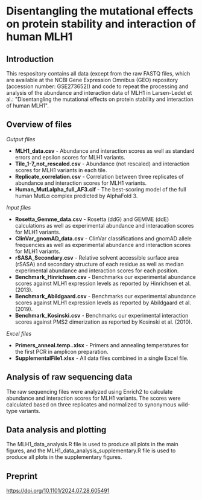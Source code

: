 # Disentangling the mutational effects on protein stability and interaction of human MLH1

## Introduction
This respository contains all data (except from the raw FASTQ files, which are available at the NCBI Gene Expression Omnibus (GEO) repository (accession number: GSE273652)) and code to repeat the processing and analysis of the abundance and interaction data of MLH1 in Larsen-Ledet et al.: "Disentangling the mutational effects on protein stability and interaction of human MLH1".

## Overview of files
*Output files*
* **MLH1_data.csv** - Abundance and interaction scores as well as standard errors and epsilon scores for MLH1 variants.
* **Tile_1-7_not_rescaled.csv** - Abundance (not rescaled) and interaction scores for MLH1 variants in each tile.
* **Replicate_correlation.csv** - Correlation between three replicates of abundance and interaction scores for MLH1 variants.
* **Human_MutLalpha_full_AF3.cif** - The best-scoring model of the full human MutLα complex predicted by AlphaFold 3. 
  
*Input files*
* **Rosetta_Gemme_data.csv** - Rosetta (ddG) and GEMME (ddE) calculations as well as experimental abundance and interacation scores for MLH1 variants.
* **ClinVar_gnomAD_data.csv** - ClinVar classifications and gnomAD allele frequencies as well as experimental abundance and interaction scores for MLH1 variants.
* **rSASA_Secondary.csv** - Relative solvent accessible surface area (rSASA) and secondary structure of each residue as well as median experimental abundance and interaction scores for each position.
* **Benchmark_Hinrichsen.csv** - Benchmarks our experimental abundance scores against MLH1 expression levels as reported by Hinrichsen et al. (2013).
* **Benchmark_Abildgaard.csv** - Benchmarks our experimental abundance scores against MLH1 expression levels as reported by Abildgaard et al. (2019).
* **Benchmark_Kosinski.csv** - Benchmarks our experimental interaction scores against PMS2 dimerization as reported by Kosinski et al. (2010).

*Excel files*
* **Primers_anneal.temp..xlsx** - Primers and annealing temperatures for the first PCR in amplicon preparation.
* **SupplementalFile1.xlsx** - All data files combined in a single Excel file.

## Analysis of raw sequencing data
The raw sequencing files were analyzed using Enrich2 to calculate abundance and interaction scores for MLH1 variants. The scores were calculated based on three replicates and normalized to synonymous wild-type variants. 

## Data analysis and plotting
The MLH1_data_analysis.R file is used to produce all plots in the main figures, and the MLH1_data_analysis_supplementary.R file is used to produce all plots in the supplementary figures.

## Preprint
https://doi.org/10.1101/2024.07.28.605491 
